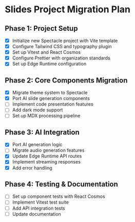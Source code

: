 # Slides Project Migration Plan

## Phase 1: Project Setup
- [x] Initialize new Spectacle project with Vite template
- [x] Configure Tailwind CSS and typography plugin
- [x] Set up Vitest and React Cosmos
- [x] Configure Prettier with organization standards
- [x] Set up Edge Runtime configuration

## Phase 2: Core Components Migration
- [x] Migrate theme system to Spectacle
- [x] Port AI slide generation components
- [ ] Implement code presentation features
- [ ] Add dark mode support
- [ ] Set up MDX processing pipeline

## Phase 3: AI Integration
- [x] Port AI generation logic
- [ ] Migrate audio generation features
- [x] Update Edge Runtime API routes
- [x] Implement streaming responses
- [x] Add error handling

## Phase 4: Testing & Documentation
- [ ] Set up component tests with React Cosmos
- [ ] Implement Vitest test suite
- [ ] Add API integration tests
- [ ] Update documentation
